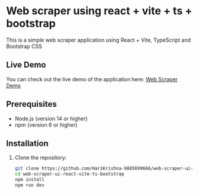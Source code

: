 # Web scraper using react + vite + ts + bootstrap

This is a simple web scraper application using React + Vite, TypeScript and Bootstrap CSS

## Live Demo

You can check out the live demo of the application here: [Web Scraper Demo](https://web-scraper-ui-react-vite-ts-bootstra.netlify.app/)

## Prerequisites

- Node.js (version 14 or higher)
- npm (version 6 or higher)

## Installation

1. Clone the repository:

   ```sh
   git clone https://github.com/HariKrishna-9885699666/web-scraper-ui-react-vite-ts-bootstrap.git
   cd web-scraper-ui-react-vite-ts-bootstrap
   npm install
   npm run dev
